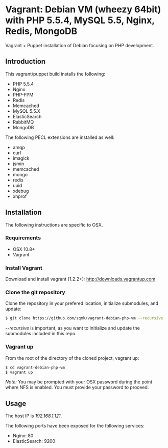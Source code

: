 # Vagrant: Debian VM (wheezy 64bit) with PHP 5.5.4, MySQL 5.5, Nginx, Redis, MongoDB

Vagrant + Puppet installation of Debian focusing on PHP development.

## Introduction

This vagrant/puppet build installs the following:
- PHP 5.5.4
- Nginx
- PHP-FPM
- Redis
- Memcached
- MySQL 5.5.X
- ElasticSearch
- RabbitMQ
- MongoDB

The following PECL extensions are installed as well:
- amqp
- curl
- imagick
- jsmin
- memcached
- mongo
- redis
- uuid
- xdebug
- xhprof

## Installation

The following instructions are specific to OSX.

### Requirements

- OSX 10.8+
- Vagrant

### Install Vagrant

Download and install vagrant (1.2.2+): http://downloads.vagrantup.com

### Clone the git repository

Clone the repository in your prefered location, initialize submodules, and update:

```sh
$ git clone https://github.com/sqmk/vagrant-debian-php-vm --recursive
```

*--recursive* is important, as you want to initialize and update the submodules included in this repo.

### Vagrant up

From the root of the directory of the cloned project, vagrant up:

```sh
$ cd vagrant-debian-php-vm
$ vagrant up
```

*Note:* You may be prompted with your OSX password during the point where NFS is enabled. You must provide your password to proceed.

## Usage

The host IP is *192.168.1.121*.

The following ports have been exposed for the following services:
* Nginx: 80
* ElasticSearch: 9200
